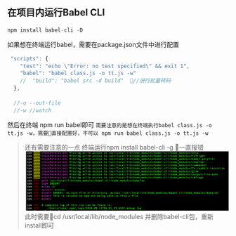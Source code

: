 ## 在项目内运行Babel CLI
```javaScript
npm install babel-cli -D
```
如果想在终端运行babel，需要在package.json文件中进行配置
```javaScript
 "scripts": {
    "test": "echo \"Error: no test specified\" && exit 1",
    "babel": "babel class.js -o tt.js -w"
    //  "build": "babel src -d build"  //进行批量转码
  },

  //-o --out-file
  //-w //watch
```
然后在终端 npm run babel即可
`需要注意的是想在终端执行babel class.js -o tt.js -w，需要直接配置好，不可以 npm run babel class.js -o tt.js -w`

> 还有需要注意的一点
终端运行npm install babel-cli -g 一直报错
![图](../images/babel-error.png)
此时需要cd /usr/local/lib/node_modules
并删除babel-cli包，重新install即可